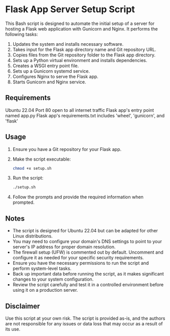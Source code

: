 # Flask App Server Setup Script

This Bash script is designed to automate the initial setup of a server for hosting a Flask web application with Gunicorn and Nginx. It performs the following tasks:

1. Updates the system and installs necessary software.
2. Takes input for the Flask app directory name and Git repository URL.
3. Copies files from the Git repository folder to the Flask app directory.
4. Sets up a Python virtual environment and installs dependencies.
5. Creates a WSGI entry point file.
6. Sets up a Gunicorn systemd service.
7. Configures Nginx to serve the Flask app.
8. Starts Gunicorn and Nginx service.

## Requirements

Ubuntu 22.04
Port 80 open to all internet traffic
Flask app's entry point named app.py
Flask app's requirements.txt includes 'wheel', 'gunicorn', and 'flask'


## Usage

1. Ensure you have a Git repository for your Flask app.

2. Make the script executable:
   ```bash
   chmod +x setup.sh

3. Run the script:
   ```bash
   ./setup.sh
   
4. Follow the prompts and provide the required information when prompted.


## Notes

- The script is designed for Ubuntu 22.04 but can be adapted for other Linux distributions.
- You may need to configure your domain's DNS settings to point to your server's IP address for proper domain resolution.
- The firewall setup (UFW) is commented out by default. Uncomment and configure it as needed for your specific security requirements.
- Ensure you have the necessary permissions to run the script and perform system-level tasks.
- Back up important data before running the script, as it makes significant changes to your system configuration.
- Review the script carefully and test it in a controlled environment before using it on a production server.

## Disclaimer
Use this script at your own risk. The script is provided as-is, and the authors are not responsible for any issues or data loss that may occur as a result of its use.
